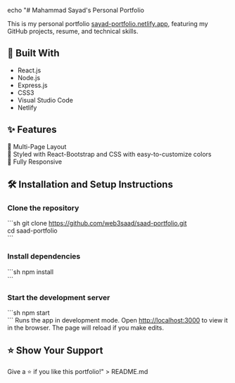 echo "# Mahammad Sayad's Personal Portfolio  

This is my personal portfolio [sayad-portfolio.netlify.app](https://sayad-portfolio.netlify.app/), featuring my GitHub projects, resume, and technical skills.  


## 🚀 Built With  
- React.js  
- Node.js  
- Express.js  
- CSS3  
- Visual Studio Code  
- Netlify  

## ✨ Features  
📖 Multi-Page Layout  
🎨 Styled with React-Bootstrap and CSS with easy-to-customize colors  
📱 Fully Responsive  

## 🛠 Installation and Setup Instructions  

### Clone the repository  
\`\`\`sh
git clone https://github.com/web3saad/saad-portfolio.git  
cd saad-portfolio  
\`\`\`

### Install dependencies  
\`\`\`sh
npm install  
\`\`\`

### Start the development server  
\`\`\`sh
npm start  
\`\`\`
Runs the app in development mode. Open [http://localhost:3000](http://localhost:3000) to view it in the browser. The page will reload if you make edits.  

## ⭐ Show Your Support  
Give a ⭐ if you like this portfolio!" > README.md
